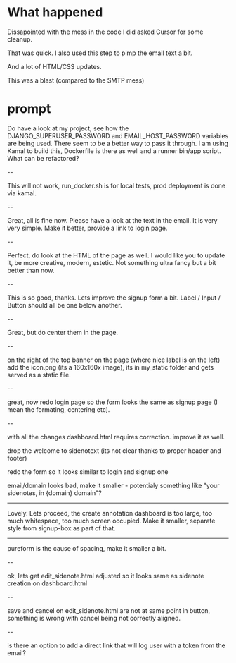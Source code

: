 # What happened 

Dissapointed with the mess in the code I did asked Cursor for some cleanup.

That was quick. I also used this step to pimp the email text a bit. 

And a lot of HTML/CSS updates. 

This was a blast (compared to the SMTP mess)

# prompt

Do have a look at my project, see how the DJANGO_SUPERUSER_PASSWORD and EMAIL_HOST_PASSWORD variables are being used. There seem to be a better way to pass it through. I am using Kamal to build this, Dockerfile is there as well and a runner bin/app script. What can be refactored? 

--

This will not work, run_docker.sh is for local tests, prod deployment is done via kamal. 

-- 

Great, all is fine now. Please have a look at the text in the email. It is very very simple. Make it better, provide a link to login page. 

--

Perfect, do look at the HTML of the page as well. I would like you to update it, be more creative, modern, estetic. Not something ultra fancy but a bit better than now.

-- 

This is so good, thanks. Lets improve the signup form a bit. Label / Input / Button should all be one below another.

--

Great, but do center them in the page.

--

on the right of the top banner on the page (where nice label is on the left) add the icon.png (its a 160x160x image), its in my_static folder and gets served as a static file.

--

great, now redo login page so the form looks the same as signup page (I mean the formating, centering etc). 

--

with all the changes dashboard.html requires correction.  improve it as well. 

drop the welcome to sidenotext (its not clear thanks to proper header and footer) 

redo the form so it looks similar to login and signup one 

email/domain looks bad, make it smaller - potentialy something like "your sidenotes, in {domain} domain"? 

---

Lovely. Lets proceed, the create annotation dashboard is too large, too much whitespace, too much screen occupied. Make it smaller, separate style from signup-box as part of that.

---

pureform is the cause of spacing, make it smaller a bit. 

--

ok, lets get edit_sidenote.html adjusted so it looks same as sidenote creation on dashboard.html

--

save and cancel on edit_sidenote.html are not at same point in button, something is wrong with cancel being not correctly aligned.

--

is there an option to add a direct link that will log user with a token from the email?

